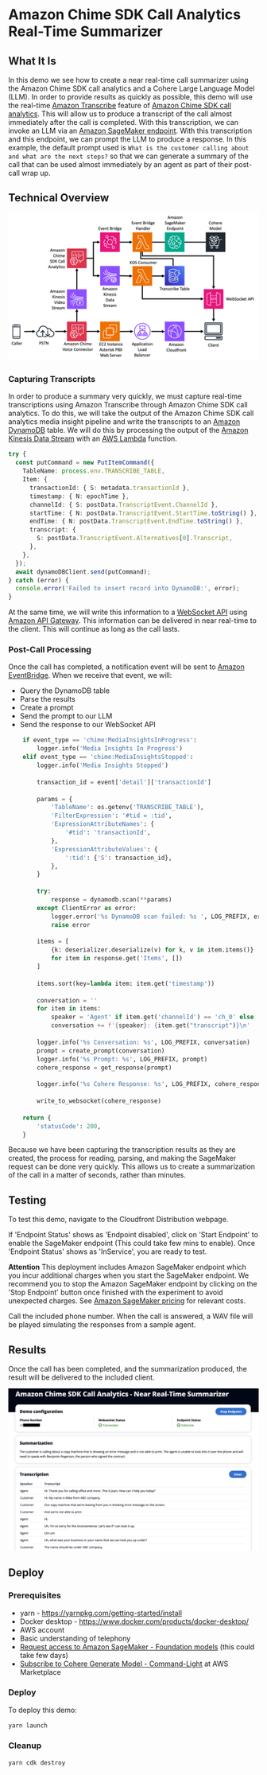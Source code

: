 # Amazon Chime SDK Call Analytics Real-Time Summarizer

## What It Is

In this demo we see how to create a near real-time call summarizer using the Amazon Chime SDK call analytics and a Cohere Large Language Model (LLM). In order to provide results as quickly as possible, this demo will use the real-time [Amazon Transcribe](https://aws.amazon.com/transcribe/) feature of [Amazon Chime SDK call analytics](https://docs.aws.amazon.com/chime-sdk/latest/dg/call-analytics.html). This will allow us to produce a transcript of the call almost immediately after the call is completed. With this transcription, we can invoke an LLM via an [Amazon SageMaker endpoint](https://docs.aws.amazon.com/sagemaker/latest/dg/realtime-endpoints-deployment.html). With this transcription and this endpoint, we can prompt the LLM to produce a response. In this example, the default prompt used is `What is the customer calling about and what are the next steps?` so that we can generate a summary of the call that can be used almost immediately by an agent as part of their post-call wrap up.

## Technical Overview

![Overview](/images/AmazonChimeSDKRealTimeSummarizer.png)

### Capturing Transcripts

In order to produce a summary very quickly, we must capture real-time transcriptions using Amazon Transcribe through Amazon Chime SDK call analytics. To do this, we will take the output of the Amazon Chime SDK call analytics media insight pipeline and write the transcripts to an [Amazon DynamoDB](https://docs.aws.amazon.com/amazondynamodb/latest/developerguide/Introduction.html) table. We will do this by processing the output of the [Amazon Kinesis Data Stream](https://docs.aws.amazon.com/streams/latest/dev/introduction.html) with an [AWS Lambda](https://docs.aws.amazon.com/lambda/latest/dg/welcome.html) function.

```typescript
try {
  const putCommand = new PutItemCommand({
    TableName: process.env.TRANSCRIBE_TABLE,
    Item: {
      transactionId: { S: metadata.transactionId },
      timestamp: { N: epochTime },
      channelId: { S: postData.TranscriptEvent.ChannelId },
      startTime: { N: postData.TranscriptEvent.StartTime.toString() },
      endTime: { N: postData.TranscriptEvent.EndTime.toString() },
      transcript: {
        S: postData.TranscriptEvent.Alternatives[0].Transcript,
      },
    },
  });
  await dynamoDBClient.send(putCommand);
} catch (error) {
  console.error('Failed to insert record into DynamoDB:', error);
}
```

At the same time, we will write this information to a [WebSocket API](https://docs.aws.amazon.com/apigateway/latest/developerguide/apigateway-websocket-api.html) using [Amazon API Gateway](https://docs.aws.amazon.com/apigateway/latest/developerguide/welcome.html). This information can be delivered in near real-time to the client. This will continue as long as the call lasts.

### Post-Call Processing

Once the call has completed, a notification event will be sent to [Amazon EventBridge](https://docs.aws.amazon.com/eventbridge/latest/userguide/eb-what-is.html). When we receive that event, we will:

- Query the DynamoDB table
- Parse the results
- Create a prompt
- Send the prompt to our LLM
- Send the response to our WebSocket API

```python
    if event_type == 'chime:MediaInsightsInProgress':
        logger.info('Media Insights In Progress')
    elif event_type == 'chime:MediaInsightsStopped':
        logger.info('Media Insights Stopped')

        transaction_id = event['detail']['transactionId']

        params = {
            'TableName': os.getenv('TRANSCRIBE_TABLE'),
            'FilterExpression': '#tid = :tid',
            'ExpressionAttributeNames': {
                '#tid': 'transactionId',
            },
            'ExpressionAttributeValues': {
                ':tid': {'S': transaction_id},
            },
        }

        try:
            response = dynamodb.scan(**params)
        except ClientError as error:
            logger.error('%s DynamoDB scan failed: %s ', LOG_PREFIX, error)
            raise error

        items = [
            {k: deserializer.deserialize(v) for k, v in item.items()}
            for item in response.get('Items', [])
        ]

        items.sort(key=lambda item: item.get('timestamp'))

        conversation = ''
        for item in items:
            speaker = 'Agent' if item.get('channelId') == 'ch_0' else 'Caller'
            conversation += f'{speaker}: {item.get("transcript")}\n'

        logger.info('%s Conversation: %s', LOG_PREFIX, conversation)
        prompt = create_prompt(conversation)
        logger.info('%s Prompt: %s', LOG_PREFIX, prompt)
        cohere_response = get_response(prompt)

        logger.info('%s Cohere Response: %s', LOG_PREFIX, cohere_response)

        write_to_websocket(cohere_response)

    return {
        'statusCode': 200,
    }
```

Because we have been capturing the transcription results as they are created, the process for reading, parsing, and making the SageMaker request can be done very quickly. This allows us to create a summarization of the call in a matter of seconds, rather than minutes.

## Testing

To test this demo, navigate to the Cloudfront Distribution webpage. 

If 'Endpoint Status' shows as 'Endpoint disabled', click on 'Start Endpoint' to enable the SageMaker endpoint (This could take few mins to enable). Once 'Endpoint Status' shows as 'InService', you are ready to test. 

**Attention** This deployment includes Amazon SageMaker endpoint which you incur additional charges when you start the SageMaker endpoint. We recommend you to stop the Amazon SageMaker endpoint by clicking on the 'Stop Endpoint' button once finished with the experiment to avoid unexpected charges. See [Amazon SageMaker pricing](https://aws.amazon.com/sagemaker/pricing/) for relevant costs.

Call the included phone number. When the call is answered, a WAV file will be played simulating the responses from a sample agent.

## Results

Once the call has been completed, and the summarization produced, the result will be delivered to the included client.

![Results](images/Results.png)

## Deploy

### Prerequisites

- yarn - https://yarnpkg.com/getting-started/install
- Docker desktop - https://www.docker.com/products/docker-desktop/
- AWS account
- Basic understanding of telephony
- [Request access to Amazon SageMaker - Foundation models](https://docs.aws.amazon.com/sagemaker/latest/dg/jumpstart-foundation-models-use.html) (this could take few days) 
- [Subscribe to Cohere Generate Model - Command-Light](https://aws.amazon.com/marketplace/pp/prodview-6dmzzso5vu5my) at AWS Marketplace

### Deploy

To deploy this demo:

```
yarn launch
```

### Cleanup

```
yarn cdk destroy
```
